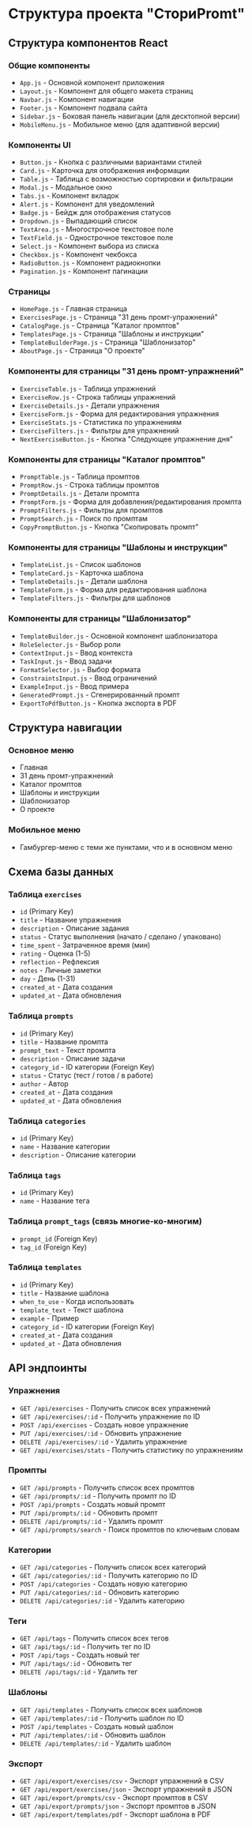 # Структура проекта "СториPromt"

## Структура компонентов React

### Общие компоненты
- `App.js` - Основной компонент приложения
- `Layout.js` - Компонент для общего макета страниц
- `Navbar.js` - Компонент навигации
- `Footer.js` - Компонент подвала сайта
- `Sidebar.js` - Боковая панель навигации (для десктопной версии)
- `MobileMenu.js` - Мобильное меню (для адаптивной версии)

### Компоненты UI
- `Button.js` - Кнопка с различными вариантами стилей
- `Card.js` - Карточка для отображения информации
- `Table.js` - Таблица с возможностью сортировки и фильтрации
- `Modal.js` - Модальное окно
- `Tabs.js` - Компонент вкладок
- `Alert.js` - Компонент для уведомлений
- `Badge.js` - Бейдж для отображения статусов
- `Dropdown.js` - Выпадающий список
- `TextArea.js` - Многострочное текстовое поле
- `TextField.js` - Однострочное текстовое поле
- `Select.js` - Компонент выбора из списка
- `Checkbox.js` - Компонент чекбокса
- `RadioButton.js` - Компонент радиокнопки
- `Pagination.js` - Компонент пагинации

### Страницы
- `HomePage.js` - Главная страница
- `ExercisesPage.js` - Страница "31 день промт-упражнений"
- `CatalogPage.js` - Страница "Каталог промптов"
- `TemplatesPage.js` - Страница "Шаблоны и инструкции"
- `TemplateBuilderPage.js` - Страница "Шаблонизатор"
- `AboutPage.js` - Страница "О проекте"

### Компоненты для страницы "31 день промт-упражнений"
- `ExerciseTable.js` - Таблица упражнений
- `ExerciseRow.js` - Строка таблицы упражнений
- `ExerciseDetails.js` - Детали упражнения
- `ExerciseForm.js` - Форма для редактирования упражнения
- `ExerciseStats.js` - Статистика по упражнениям
- `ExerciseFilters.js` - Фильтры для упражнений
- `NextExerciseButton.js` - Кнопка "Следующее упражнение дня"

### Компоненты для страницы "Каталог промптов"
- `PromptTable.js` - Таблица промптов
- `PromptRow.js` - Строка таблицы промптов
- `PromptDetails.js` - Детали промпта
- `PromptForm.js` - Форма для добавления/редактирования промпта
- `PromptFilters.js` - Фильтры для промптов
- `PromptSearch.js` - Поиск по промптам
- `CopyPromptButton.js` - Кнопка "Скопировать промпт"

### Компоненты для страницы "Шаблоны и инструкции"
- `TemplateList.js` - Список шаблонов
- `TemplateCard.js` - Карточка шаблона
- `TemplateDetails.js` - Детали шаблона
- `TemplateForm.js` - Форма для редактирования шаблона
- `TemplateFilters.js` - Фильтры для шаблонов

### Компоненты для страницы "Шаблонизатор"
- `TemplateBuilder.js` - Основной компонент шаблонизатора
- `RoleSelector.js` - Выбор роли
- `ContextInput.js` - Ввод контекста
- `TaskInput.js` - Ввод задачи
- `FormatSelector.js` - Выбор формата
- `ConstraintsInput.js` - Ввод ограничений
- `ExampleInput.js` - Ввод примера
- `GeneratedPrompt.js` - Сгенерированный промпт
- `ExportToPdfButton.js` - Кнопка экспорта в PDF

## Структура навигации

### Основное меню
- Главная
- 31 день промт-упражнений
- Каталог промптов
- Шаблоны и инструкции
- Шаблонизатор
- О проекте

### Мобильное меню
- Гамбургер-меню с теми же пунктами, что и в основном меню

## Схема базы данных

### Таблица `exercises`
- `id` (Primary Key)
- `title` - Название упражнения
- `description` - Описание задания
- `status` - Статус выполнения (начато / сделано / упаковано)
- `time_spent` - Затраченное время (мин)
- `rating` - Оценка (1-5)
- `reflection` - Рефлексия
- `notes` - Личные заметки
- `day` - День (1-31)
- `created_at` - Дата создания
- `updated_at` - Дата обновления

### Таблица `prompts`
- `id` (Primary Key)
- `title` - Название промпта
- `prompt_text` - Текст промпта
- `description` - Описание задачи
- `category_id` - ID категории (Foreign Key)
- `status` - Статус (тест / готов / в работе)
- `author` - Автор
- `created_at` - Дата создания
- `updated_at` - Дата обновления

### Таблица `categories`
- `id` (Primary Key)
- `name` - Название категории
- `description` - Описание категории

### Таблица `tags`
- `id` (Primary Key)
- `name` - Название тега

### Таблица `prompt_tags` (связь многие-ко-многим)
- `prompt_id` (Foreign Key)
- `tag_id` (Foreign Key)

### Таблица `templates`
- `id` (Primary Key)
- `title` - Название шаблона
- `when_to_use` - Когда использовать
- `template_text` - Текст шаблона
- `example` - Пример
- `category_id` - ID категории (Foreign Key)
- `created_at` - Дата создания
- `updated_at` - Дата обновления

## API эндпоинты

### Упражнения
- `GET /api/exercises` - Получить список всех упражнений
- `GET /api/exercises/:id` - Получить упражнение по ID
- `POST /api/exercises` - Создать новое упражнение
- `PUT /api/exercises/:id` - Обновить упражнение
- `DELETE /api/exercises/:id` - Удалить упражнение
- `GET /api/exercises/stats` - Получить статистику по упражнениям

### Промпты
- `GET /api/prompts` - Получить список всех промптов
- `GET /api/prompts/:id` - Получить промпт по ID
- `POST /api/prompts` - Создать новый промпт
- `PUT /api/prompts/:id` - Обновить промпт
- `DELETE /api/prompts/:id` - Удалить промпт
- `GET /api/prompts/search` - Поиск промптов по ключевым словам

### Категории
- `GET /api/categories` - Получить список всех категорий
- `GET /api/categories/:id` - Получить категорию по ID
- `POST /api/categories` - Создать новую категорию
- `PUT /api/categories/:id` - Обновить категорию
- `DELETE /api/categories/:id` - Удалить категорию

### Теги
- `GET /api/tags` - Получить список всех тегов
- `GET /api/tags/:id` - Получить тег по ID
- `POST /api/tags` - Создать новый тег
- `PUT /api/tags/:id` - Обновить тег
- `DELETE /api/tags/:id` - Удалить тег

### Шаблоны
- `GET /api/templates` - Получить список всех шаблонов
- `GET /api/templates/:id` - Получить шаблон по ID
- `POST /api/templates` - Создать новый шаблон
- `PUT /api/templates/:id` - Обновить шаблон
- `DELETE /api/templates/:id` - Удалить шаблон

### Экспорт
- `GET /api/export/exercises/csv` - Экспорт упражнений в CSV
- `GET /api/export/exercises/json` - Экспорт упражнений в JSON
- `GET /api/export/prompts/csv` - Экспорт промптов в CSV
- `GET /api/export/prompts/json` - Экспорт промптов в JSON
- `GET /api/export/templates/pdf` - Экспорт шаблона в PDF
